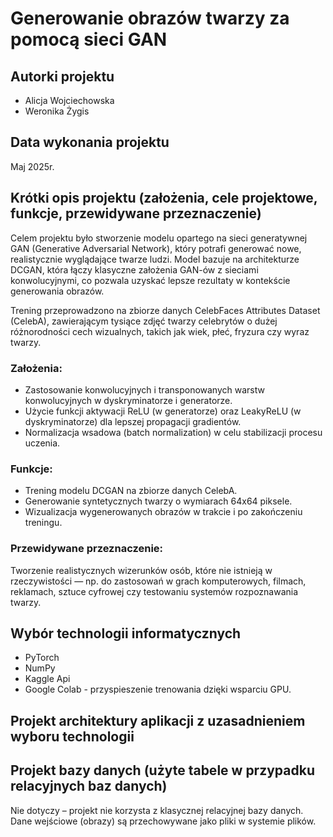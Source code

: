 # Generowanie obrazów twarzy za pomocą sieci GAN

## Autorki projektu
- Alicja Wojciechowska
- Weronika Żygis
## Data wykonania projektu
Maj 2025r.

## Krótki opis projektu (założenia, cele projektowe, funkcje, przewidywane przeznaczenie)
Celem projektu było stworzenie modelu opartego na sieci generatywnej GAN (Generative Adversarial Network), który potrafi generować nowe, realistycznie wyglądające twarze ludzi.  Model bazuje na architekturze DCGAN, która łączy klasyczne założenia GAN-ów z sieciami konwolucyjnymi, co pozwala uzyskać lepsze rezultaty w kontekście generowania obrazów.

Trening przeprowadzono na zbiorze danych CelebFaces Attributes Dataset (CelebA), zawierającym tysiące zdjęć twarzy celebrytów o dużej różnorodności cech wizualnych, takich jak wiek, płeć, fryzura czy wyraz twarzy.

### Założenia:
- Zastosowanie konwolucyjnych i transponowanych warstw konwolucyjnych w dyskryminatorze i generatorze.
- Użycie funkcji aktywacji ReLU (w generatorze) oraz LeakyReLU (w dyskryminatorze) dla lepszej propagacji gradientów.
- Normalizacja wsadowa (batch normalization) w celu stabilizacji procesu uczenia.  

### Funkcje:
- Trening modelu DCGAN na zbiorze danych CelebA.
- Generowanie syntetycznych twarzy o wymiarach 64x64 piksele.
- Wizualizacja wygenerowanych obrazów w trakcie i po zakończeniu treningu.

### Przewidywane przeznaczenie:
Tworzenie realistycznych wizerunków osób, które nie istnieją w rzeczywistości — np. do zastosowań w grach komputerowych, filmach, reklamach, sztuce cyfrowej czy testowaniu systemów rozpoznawania twarzy.

## Wybór technologii informatycznych
- PyTorch 
- NumPy
- Kaggle Api
- Google Colab - przyspieszenie trenowania dzięki wsparciu GPU.

## Projekt architektury aplikacji z uzasadnieniem wyboru technologii

## Projekt bazy danych (użyte tabele w przypadku relacyjnych baz danych)
Nie dotyczy – projekt nie korzysta z klasycznej relacyjnej bazy danych. Dane wejściowe (obrazy) są przechowywane jako pliki w systemie plików.

  
